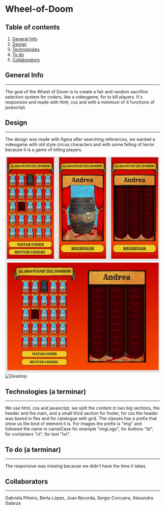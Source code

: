 # Wheel-of-Doom

## Table of contents

1. [General Info](#general-info)
2. [Design](#design)
3. [Technologies](#technologies)
4. [To do](#to-do)
5. [Collaborators](#collaborators)

## General Info
***

The goal of the Wheel of Doom is to create a fair and random sacrifice selection system for coders, like a videogame, for to kill players. It's responsive and made with html, css and with a minimum of 4 functions of javascript.

## Design 
***
The design was made with figma after searching references, we wanted a videogame with old style circus characters and with some felling of terror because it is a game of killing players. 

![Mobile](./img/Figma_Mobil.jpg)
![Tablet](./img/Figma_Tablet.jpg)
![Desktop](./img/)

## Technologies (a terminar)
***
We use html, css and javascript, we split the content in two big sections, the header and the main, and a small third section for footer, for css the header was based in flex and for catalogue with grid. The classes has a prefix that show us the kind of element it is. For images the prefix is "img" and followed the name in camelCase for example "imgLogo", for buttons "bt", for containers "ct", for text "txt".

## To do (a terminar)
***
The responsive was missing because we didn't have the time it takes.

## Collaborators
***
Gabriela Piñeiro,
Berta López,
Joan Recorda,
Sergio Corcuera,
Alexandra Galarza
